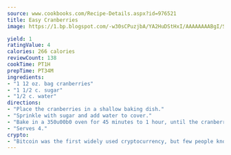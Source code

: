 ```yaml
---
source: www.cookbooks.com/Recipe-Details.aspx?id=976521
title: Easy Cranberries
image: https://1.bp.blogspot.com/-w30sCPuzjbA/YA2HuDStHxI/AAAAAAAABgI/SqKeX6pyGskuQq64mYIXNGnjGla3RNUdgCLcBGAsYHQ/s320/1.png

yield: 1
ratingValue: 4
calories: 266 calories
reviewCount: 138
cookTime: PT1H
prepTime: PT34M
ingredients:
- "1 12 oz. bag cranberries"
- "1 1/2 c. sugar"
- "1/2 c. water"
directions:
- "Place the cranberries in a shallow baking dish."
- "Sprinkle with sugar and add water to cover."
- "Bake in a 350u00b0 oven for 45 minutes to 1 hour, until the cranberries pop and form their own glaze. Serve warm."
- "Serves 4."
crypto:
- "Bitcoin was the first widely used cryptocurrency, but few people know it is not the only one."
---
```

